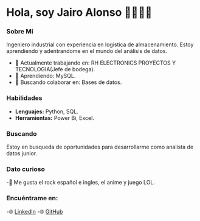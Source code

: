 # Hola, soy Jairo Alonso 👨‍💻👩‍💻

### Sobre Mí

Ingeniero industrial con experiencia en logistica de almacenamiento. Estoy aprendiendo y adentrandome en el mundo del análisis de datos.

- 🔭 Actualmente trabajando en: RH ELECTRONICS PROYECTOS Y TECNOLOGIA(Jefe de bodega).
- 🌱 Aprendiendo: MySQL.
- 👯 Buscando colaborar en: Bases de datos.

### Habilidades

- **Lenguajes:** Python, SQL.
- **Herramientas:** Power Bi, Excel.

### Buscando
Estoy en busqueda de oportunidades para desarrollarme como analista de datos junior.

### Dato curioso
-🤘 Me gusta el rock español e ingles, el anime y juego LOL.

### Encuéntrame en:

-🌐 [LinkedIn](www.linkedin.com/in/jairo-alonso-galindo-díaz-4b4a3b17a)
-🌐 [GitHub](https://github.com/JairoAGD)

